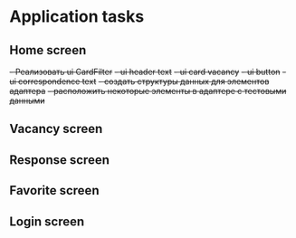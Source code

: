 # Application tasks

## Home screen
~~- Реализовать ui CardFilter~~
~~- ui header text~~
~~- ui card vacancy~~
~~- ui button~~
~~- ui correspondence text~~
~~- создать структуры данных для элементов адаптера~~
~~- расположить некоторые элементы в адаптере с тестовыми данными~~

## Vacancy screen

## Response screen

## Favorite screen

## Login screen
